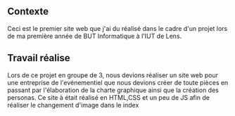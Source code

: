 ## Contexte
Ceci est le premier site web que j'ai du réalisé dans le cadre d'un projet lors de ma première année de BUT Informatique à l'IUT de Lens.

## Travail réalise
Lors de ce projet en groupe de 3, nous devions réaliser un site web pour une entreprise de l'evénementiel que nous devions créer de toute pièces en passant
par l'élaboration de la charte graphique ainsi que la création des personas. Ce site à était réalisé en HTML,CSS et un peu de JS afin de réaliser le
changement d'image dans le index
